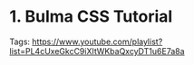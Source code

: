 # 1. Bulma CSS Tutorial

Tags: https://www.youtube.com/playlist?list=PL4cUxeGkcC9iXItWKbaQxcyDT1u6E7a8a